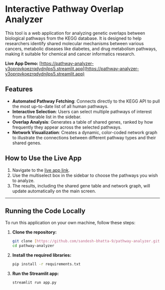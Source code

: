 # Interactive Pathway Overlap Analyzer

This tool is a web application for analyzing genetic overlaps between biological pathways from the KEGG database. It is designed to help researchers identify shared molecular mechanisms between various cancers, metabolic diseases like diabetes, and drug metabolism pathways, making it suitable for chemical and cancer informatics research.

**Live App Demo:** [https://pathway-analyzer-y3oprqvkoezrqdydnjlps5.streamlit.app](https://pathway-analyzer-y3oprqvkoezrqdydnjlps5.streamlit.app)

## Features

-   **Automated Pathway Fetching**: Connects directly to the KEGG API to pull the most up-to-date list of all human pathways.
-   **Interactive Selection**: Users can select multiple pathways of interest from a filterable list in the sidebar.
-   **Overlap Analysis**: Generates a table of shared genes, ranked by how frequently they appear across the selected pathways.
-   **Network Visualization**: Creates a dynamic, color-coded network graph to illustrate the connections between different pathway types and their shared genes.



## How to Use the Live App

1.  Navigate to the [live app link](https://pathway-analyzer-y3oprqvkoezrqdydnjlps5.streamlit.app).
2.  Use the multiselect box in the sidebar to choose the pathways you wish to analyze.
3.  The results, including the shared gene table and network graph, will update automatically on the main screen.

---

## Running the Code Locally

To run this application on your own machine, follow these steps:

1.  **Clone the repository:**
    ```bash
    git clone [https://github.com/sandesh-bhatta-9/pathway-analyzer.git](https://github.com/sandesh-bhatta-9/pathway-analyzer.git)
    cd pathway-analyzer
    ```

2.  **Install the required libraries:**
    ```bash
    pip install -r requirements.txt
    ```

3.  **Run the Streamlit app:**
    ```bash
    streamlit run app.py
    ```
